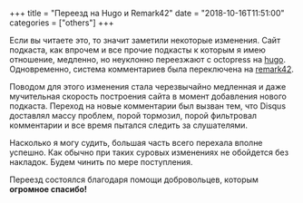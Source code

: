 +++
title = "Переезд на Hugo и Remark42"
date = "2018-10-16T11:51:00"
categories = ["others"]
+++

Если вы читаете это, то значит заметили некоторые изменения. Сайт подкаста, как впрочем и все прочие подкасты к которым я имею отношение, медленно, но неуклонно переезжают с octopress на [hugo](https://gohugo.io). Одновременно, система комментариев была переключена на [remark42](https://remark42.com).

Поводом для этого изменения стала черезвычайно медленная и даже мучительная скорость построения сайта в момент добавления нового подкаста. Переход на новые комментарии был вызван тем, что Disqus доставлял массу проблем, порой тормозил, порой фильтровал комментарии и все время пытался следить за слушателями.

Насколько я могу судить, большая часть всего перехала вполне успешно. Как обычно при таких суровых изменениях не обойдется без накладок. Будем чинить по мере поступления.

Переезд состоялся благодаря помощи добровольцев, которым **огромное спасибо!**

